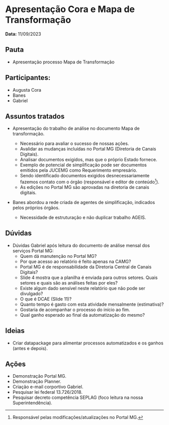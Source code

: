 # Apresentação Cora e Mapa de Transformação

**Data:** 11/09/2023

## Pauta
- Apresentação processo Mapa de Transformação

## Participantes:
- Augusta Cora
- Banes
- Gabriel

## Assuntos tratados
- Apresentação do trabalho de análise no documento Mapa de transformação.
    - Necessário para avaliar o sucesso de nossas ações.
    - Avalidar as mudanças incluídas no Portal MG (Diretoria de Canais Digitais).
    - Analisar documentos exigidos, mas que o próprio Estado fornece.
    - Exemplo de potencial de simplificação pode ser documentos emitidos pela JUCEMG como Requerimento empresário.
    - Sendo identificado documentos exigidos desnecessariamente fazemos contato com o órgão (responsável e editor de conteúdo[^1]).
    - As edições no Portal MG são aprovadas na diretoria de canais digitais.

- Banes abordou a rede criada de agentes de simplificação, indicados pelos próprios órgãos.
    - Necessidade de estruturação e não duplicar trabalho AGEIS.

## Dúvidas
- Dúvidas Gabriel após leitura do documento de análise mensal dos serviços Portal MG:
    - Quem dá manutenção no Portal MG?
    - Por que acesso ao relatório é feito apenas na CAMG?
    - Portal MG é de responsabilidade da Diretoria Central de Canais Digitais?
    - Slide 4 mostra que a planilha é enviada para outros setores. Quais setores e quais são as análises feitas por eles?
    - Existe algum dado sensível neste relatório que não pode ser divulgado?
    - O que é DCAE (Slide 11)?
    - Quanto tempo é gasto com esta atividade mensalmente (estimativa)?
    - Gostaria de acompanhar o processo do início ao fim.
    - Qual ganho esperado ao final da automatização do mesmo?

## Ideias
- Criar datapackage para alimentar processos automatizados e os ganhos (antes e depois).

## Ações
- Demonstração Portal MG.
- Demonstração Planner.
- Criação e-mail corportivo Gabriel.
- Pesquisar lei federal 13.726/2018.
- Pesquisar decreto competência SEPLAG (foco leitura na nossa Superintendência).

[^1]: Responsável pelas modificações/atualizações no Portal MG.
